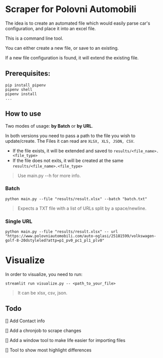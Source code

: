 # Scraper for Polovni Automobili 

The idea is to create an automated file which would easily parse car's configuration, and place it into an  excel file.

This is a command line tool.

You can either create a new file, or save to an existing.

If a new file configuration is found, it will extend the existing file.

## Prerequisites:

```
pip install pipenv
pipenv shell
pipenv install
...
```

## How to use

Two modes of usage: **by Batch** or **by URL**.

In both versions you need to pass a path to the file you wish to update/create. 
The Files it can read are `XLSX, XLS, JSON, CSV`.

- If the file exists, it will be extended and saved to `results/<file_name>.<file_type>`
- If the file does not exits, it will be created at the same `results/<file_name>.<file_type>`

> Use main.py --h for more info.

### Batch
```
python main.py --file "results/result.xlsx" --batch "batch.txt" 
```

> Expects a TXT file with a list of URLs split by a space/newline.


### Single URL
```
python main.py --file "results/result.xlsx" -- url "https://www.polovniautomobili.com/auto-oglasi/25181599/volkswagen-golf-8-20dstyleled?attp=p1_pv0_pc1_pl1_plv0"
```

# Visualize

In order to visualize, you need to run:

`streamlit run visualize.py -- <path_to_your_file>`

> It can be xlsx, csv, json.

## Todo

[] Add Contact info

[] Add a chronjob to scrape changes

[] Add a window tool to make life easier for importing files

[] Tool to show most highlight differences

